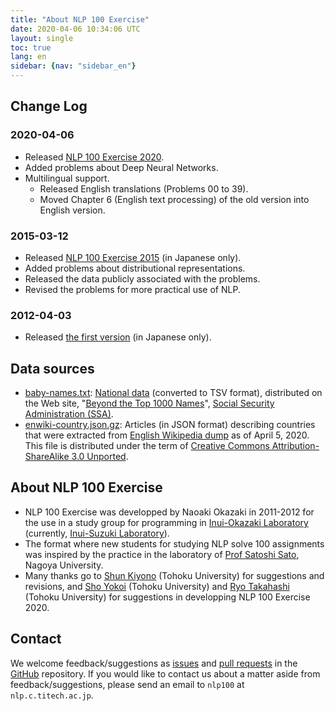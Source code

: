 ```yaml
---
title: "About NLP 100 Exercise"
date: 2020-04-06 10:34:06 UTC
layout: single
toc: true
lang: en
sidebar: {nav: "sidebar_en"}
---
```


## Change Log

### 2020-04-06
+ Released [NLP 100 Exercise 2020](http://nlp100.github.io/).
+ Added problems about Deep Neural Networks.
+ Multilingual support.
  + Released English translations (Problems 00 to 39).
  + Moved Chapter 6 (English text processing) of the old version into English version.

### 2015-03-12
+ Released [NLP 100 Exercise 2015](http://www.cl.ecei.tohoku.ac.jp/nlp100/) (in Japanese only).
+ Added problems about distributional representations.
+ Released the data publicly associated with the problems.
+ Revised the problems for more practical use of NLP.

### 2012-04-03
+ Released [the first version](http://www.cl.ecei.tohoku.ac.jp/index.php?NLP%20100%20Drill%20Exercises) (in Japanese only).

## Data sources

+ [baby-names.txt](/data/baby-names.txt): [National data](https://www.ssa.gov/oact/babynames/names.zip) (converted to TSV format), distributed on the Web site, "[Beyond the Top 1000 Names](https://www.ssa.gov/oact/babynames/limits.html)", [Social Security Administration (SSA)](http://www.ssa.gov/).
+ [enwiki-country.json.gz](/data/enwiki-country.json.gz): Articles (in JSON format) describing countries that were extracted from [English Wikipedia dump](http://dumps.wikimedia.org/enwiki/latest/enwiki-latest-pages-articles.xml.bz2) as of April 5, 2020. This file is distributed under the term of [Creative Commons Attribution-ShareAlike 3.0 Unported](http://creativecommons.org/licenses/by-sa/3.0/legalcode).

## About NLP 100 Exercise

+ NLP 100 Exercise was developped by Naoaki Okazaki in 2011-2012 for the use in a study group for programming in [Inui-Okazaki Laboratory](http://www.cl.ecei.tohoku.ac.jp/) (currently, [Inui-Suzuki Laboratory](https://www.nlp.ecei.tohoku.ac.jp/)).
+ The format where new students for studying NLP solve 100 assignments was inspired by the practice in the laboratory of [Prof Satoshi Sato](https://sites.google.com/site/sslabnagoya/), Nagoya University.
+ Many thanks go to [Shun Kiyono](https://butsugiri.github.io/) (Tohoku University) for suggestions and revisions, and [Sho Yokoi](http://www.cl.ecei.tohoku.ac.jp/~yokoi/) (Tohoku University) and [Ryo Takahashi](https://reiyw.com/) (Tohoku University) for suggestions in developping NLP 100 Exercise 2020.

## Contact

We welcome feedback/suggestions as [issues](https://github.com/nlp100/nlp100.github.io/issues) and [pull requests](https://github.com/nlp100/nlp100.github.io/pulls) in the [GitHub](https://github.com/nlp100/nlp100.github.io) repository.
If you would like to contact us about a matter aside from feedback/suggestions, please send an email to `nlp100` at `nlp.c.titech.ac.jp`.

